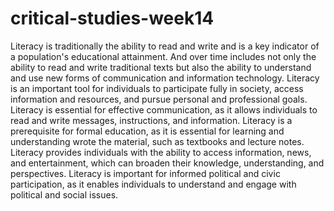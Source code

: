 # critical-studies-week14
Literacy is traditionally the ability to read and write and is a key indicator of a population's educational attainment. And over time includes not only the ability to read and write traditional texts but also the ability to understand and use new forms of communication and information technology. Literacy is an important tool for individuals to participate fully in society, access information and resources, and pursue personal and professional goals.
Literacy is essential for effective communication, as it allows individuals to read and write messages, instructions, and information. Literacy is a prerequisite for formal education, as it is essential for learning and understanding wrote the material, such as textbooks and lecture notes. Literacy provides individuals with the ability to access information, news, and entertainment, which can broaden their knowledge, understanding, and perspectives. Literacy is important for informed political and civic participation, as it enables individuals to understand and engage with political and social issues.
